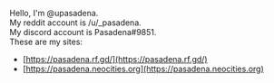 Hello, I'm @upasadena.  
My reddit account is /u/\_pasadena.  
My discord account is Pasadena#9851.  
These are my sites:  
* [https://pasadena.rf.gd/](https://pasadena.rf.gd/)
* [https://pasadena.neocities.org](https://pasadena.neocities.org)
